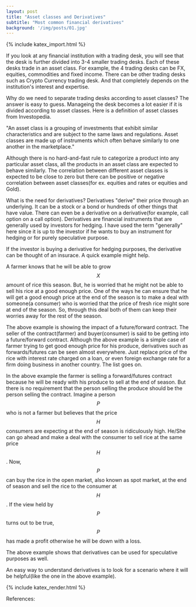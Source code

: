 ```yaml
---
layout: post
title: "Asset classes and Derivatives"
subtitle: "Most common financial derivatives"
background: '/img/posts/01.jpg'
---
```


{% include katex_import.html %}

If you look at any financial institution with a trading desk, you will see that the desk is further divided into 3-4 smaller trading desks. Each of these desks trade in an asset class. For example, the 4 trading desks can be FX, equities, commodities and fixed income. There can be other trading desks such as Crypto Currency trading desk. And that completely depends on the institution's interest and expertise.

Why do we need to separate trading desks according to asset classes?
The answer is easy to guess. Manageing the desk becomes a lot easier if it is divided according to asset classes. Here is a definition of asset classes from Investopedia.

"An asset class is a grouping of investments that exhibit similar characteristics and are subject to the same laws and regulations. Asset classes are made up of instruments which often behave similarly to one another in the marketplace."

Although there is no hard-and-fast rule to categorize a product into any particular asset class, all the products in an asset class are expected to behave similarly. The correlation between different asset classes is expected to be close to zero but there can be positive or negative correlation between asset classes(for ex. equities and rates or equities and Gold).


What is the need for derivatives?
Derivatives "derive" their price through an underlying. It can be a stock or a bond or hundreds of other things that have value. There can even be a derivative on a derivative(for example, call option on a call option). Derivatives are financial instruments that are generally used by investors for hedging. I have used the term "generally" here since it is up to the investor if he wants to buy an instrument for hedging or for purely speculative purpose.

If the investor is buying a derivative for hedging purposes, the derivative can be thought of an insurace. A quick example might help.

A farmer knows that he will be able to grow $$X$$ amount of rice this season. But, he is worried that he might not be able to sell his rice at a good enough price. One of the ways he can ensure that he will get a good enough price at the end of the season is to make a deal with someone(a consumer) who is worried that the price of fresh rice might sore at end of the season. So, through this deal both of them can keep their worries away for the rest of the season.

The above example is showing the impact of a future/forward contract. The seller of the contract(farmer) and buyer(consumer) is said to be getting into a future/forward contract. Although the above example is a simple case of farmer trying to get good enough price for his produce, derivatives such as forwards/futures can be seen almost everywhere. Just replace price of the rice with interest rate charged on a loan, or even foreign exchange rate for a firm doing business in another country. The list goes on. 

In the above example the farmer is selling a forward/futures contract because he will be ready with his produce to sell at the end of season. But there is no requirement that the person selling the produce should be the person selling the contract. Imagine a person $$P$$ who is not a farmer but believes that the price $$H$$ consumers are expecting at the end of season is ridiculously high. He/She can go ahead and make a deal with the consumer to sell rice at the same price $$H$$. Now, $$P$$ can buy the rice in the open market, also known as spot market, at the end of season and sell the rice to the consumer at $$H$$. If the view held by $$P$$ turns out to be true, $$P$$ has made a profit otherwise he will be down with a loss.

The above example shows that derivatives can be used for speculative purposes as well.

An easy way to understand derivatives is to look for a scenario where it will be helpful(like the one in the above example). 


{% include katex_render.html %}

References:
